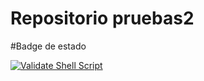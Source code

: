 # Repositorio pruebas2



#Badge de estado

[![Validate Shell Script](https://github.com/evmuroll/repo-pruebas2/actions/workflows/validate.yml/badge.svg)](https://github.com/evmuroll/repo-pruebas2/actions/workflows/validate.yml)
